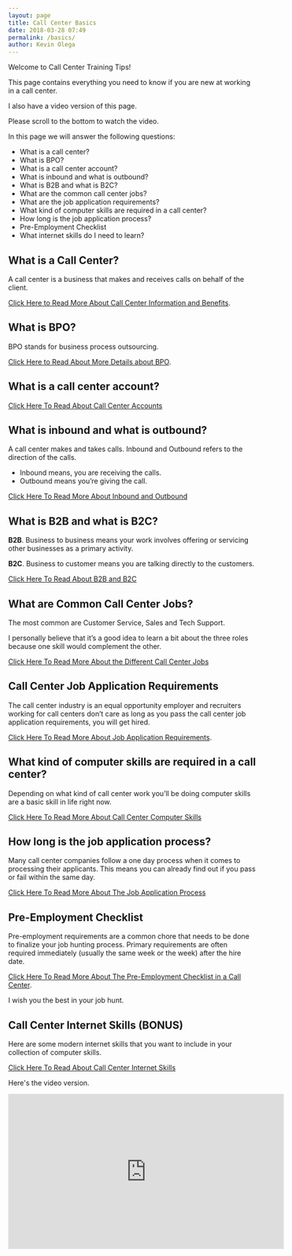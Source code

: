 ```yaml
--- 
layout: page
title: Call Center Basics
date: 2018-03-28 07:49
permalink: /basics/
author: Kevin Olega 
--- 
```

Welcome to Call Center Training Tips!

This page contains everything you need to know if you are new at working in a call center.

I also have a video version of this page. 

Please scroll to the bottom to watch the video.

In this page we will answer the following questions:

- What is a call center?
- What is BPO?
- What is a call center account?
- What is inbound and what is outbound?
- What is B2B and what is B2C?
- What are the common call center jobs?
- What are the job application requirements?
- What kind of computer skills are required in a call center?
- How long is the job application process?
- Pre-Employment Checklist
- What internet skills do I need to learn?

## What is a Call Center?

A call center is a business that makes and receives calls on behalf of the client.

[Click Here to Read More About Call Center Information and Benefits](https://callcentertrainingtips.com/call-center-definition/).

## What is BPO?

BPO stands for business process outsourcing.

[Click Here to Read About More Details about BPO](https://callcentertrainingtips.com/bpo-definition/).

## What is a call center account?

[Click Here To Read About Call Center Accounts](https://callcentertrainingtips.com/call-center-account/)

## What is inbound and what is outbound?

A call center makes and takes calls. Inbound and Outbound refers to the direction of the calls.

- Inbound means, you are receiving the calls.
- Outbound means you’re giving the call.

[Click Here To Read More About Inbound and Outbound](https://callcentertrainingtips.com/inbound-outbound/)

## What is B2B and what is B2C?

**B2B**. Business to business means your work involves offering or servicing other businesses as a primary activity.

**B2C**. Business to customer means you are talking directly to the customers.

[Click Here To Read About B2B and B2C](https://callcentertrainingtips.com/B2B-B2C/)

## What are Common Call Center Jobs?

The most common are Customer Service, Sales and Tech Support.

I personally believe that it’s a good idea to learn a bit about the three roles because one skill would complement the other.

[Click Here To Read More About the Different Call Center Jobs](https://callcentertrainingtips.com/cc-jobs)

## Call Center Job Application Requirements

The call center industry is an equal opportunity employer and recruiters working for call centers don’t care as long as you pass the call center job application requirements, you will get hired.

[Click Here To Read More About Job Application Requirements](https://callcentertrainingtips.com/basic-requirements/).

## What kind of computer skills are required in a call center?

Depending on what kind of call center work you’ll be doing computer skills are a basic skill in life right now. 

[Click Here To Read More About Call Center Computer Skills](https://callcentertrainingtips.com/computer-skills/)

## How long is the job application process?

Many call center companies follow a one day process when it comes to processing their applicants. This means you can already find out if you pass or fail within the same day. 

[Click Here To Read More About The Job Application Process](https://callcentertrainingtips.com/long-process/)

## Pre-Employment Checklist

Pre-employment requirements are a common chore that needs to be done to finalize your job hunting process. Primary requirements are often required immediately (usually the same week or the week) after the  hire date.

[Click Here To Read More About The Pre-Employment Checklist in a Call Center](https://callcentertrainingtips.com/employment-checklist/).

I wish you the best in your job hunt.

## Call Center Internet Skills (BONUS)

Here are some modern internet skills that you want to include in your collection of computer skills.

[Click Here To Read About Call Center Internet Skills](https://callcentertrainingtips.com/internet-skills/)

Here's the video version.

<iframe width="560" height="315" src="https://www.youtube.com/embed/w3uha9dioDw" frameborder="0" allow="autoplay; encrypted-media" allowfullscreen></iframe>